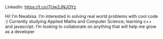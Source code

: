 LinkedIn: https://t.co/7Uw2JNJOYz

Hi!
    I’m Nwabisa.
I’m interested in solving real world problems with cool code :)
 Currently studying Applied Maths and Computer Science; learning c++ and javascript.
 I’m looking to collaborate on anything that will help me grow as a developer


<!---
wabiwabi/wabiwabi is a ✨ special ✨ repository because its `README.md` (this file) appears on your GitHub profile.
You can click the Preview link to take a look at your changes.
--->
